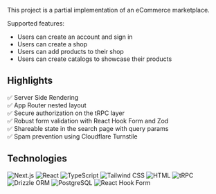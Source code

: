 This project is a partial implementation of an eCommerce marketplace.

Supported features:
- Users can create an account and sign in
- Users can create a shop
- Users can add products to their shop
- Users can create catalogs to showcase their products

## Highlights
✅ Server Side Rendering  
✅ App Router nested layout  
✅ Secure authorization on the tRPC layer  
✅ Robust form validation with React Hook Form and Zod  
✅ Shareable state in the search page with query params  
✅ Spam prevention using Cloudflare Turnstile  

## Technologies
![Next.js](https://img.shields.io/badge/Next.js-black?logo=nextdotjs&style=for-the-badge) 
![React](https://img.shields.io/badge/React-61DAFB?logo=react&logoColor=black&style=for-the-badge)
![TypeScript](https://img.shields.io/badge/TypeScript-3178C6?logo=typescript&logoColor=white&style=for-the-badge) 
![Tailwind CSS](https://img.shields.io/badge/Tailwind_CSS-06B6D4?logo=tailwindcss&logoColor=white&style=for-the-badge) 
![HTML](https://img.shields.io/badge/HTML-E34F26?logo=html5&logoColor=white&style=for-the-badge) 
![tRPC](https://img.shields.io/badge/tRPC-2696BE?logo=trpc&logoColor=white&style=for-the-badge) 
![Drizzle ORM](https://img.shields.io/badge/Drizzle_ORM-C5F74E?logo=drizzle&logoColor=black&style=for-the-badge) 
![PostgreSQL](https://img.shields.io/badge/PostgreSQL-4169E1?logo=postgresql&logoColor=white&style=for-the-badge) 
![React Hook Form](https://img.shields.io/badge/React_Hook_Form-B1436C?logo=reacthookform&logoColor=white&style=for-the-badge) 
